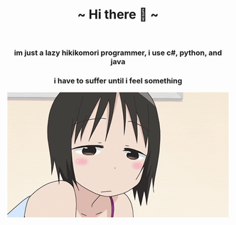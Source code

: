 <body>
  <center>
<h1 align="center">~ Hi there 👋 ~</h1>
    <br>


<h3 align="center">im just a lazy hikikomori programmer, i use c#, python, and java</h3>





     
<h3 align="center"><b>i have to suffer until i feel something</b></h3>


</div>
    <div align="center">
<img src="https://github.com/iloveichigomashimaro/iloveichigomashimaro/blob/main/sleepy-strawberry-marshmallow.gif" align="center">
      </div>
<div>

</div>
    <div align="center">
<img src="" align="center">
      </div>
<div>



















</center>
</body>
